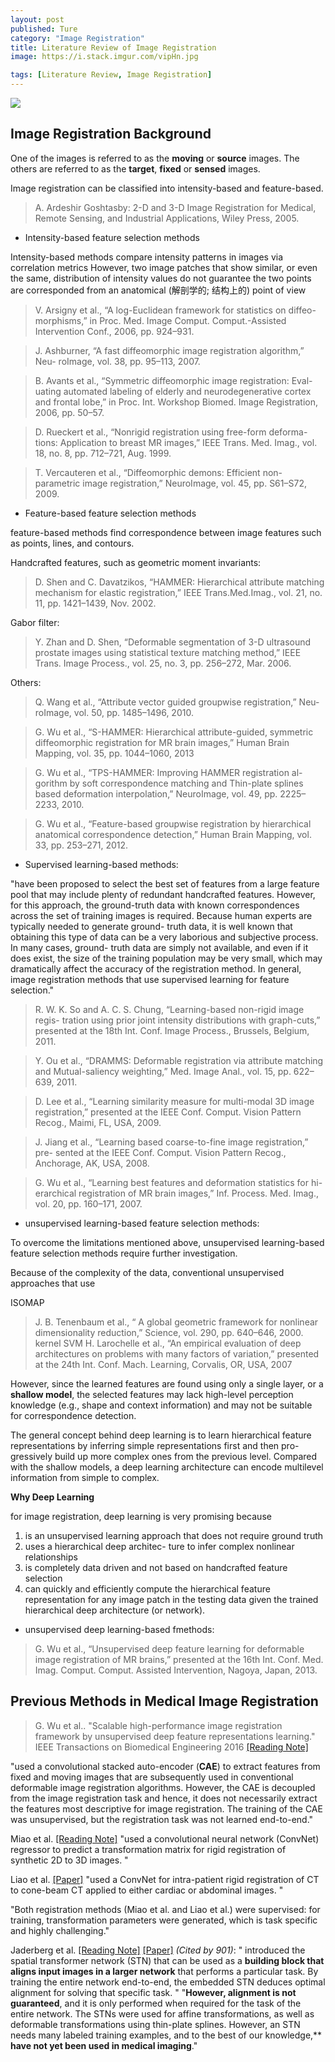 ```yaml
---
layout: post
published: Ture
category: "Image Registration"
title: Literature Review of Image Registration
image: https://i.stack.imgur.com/vipHn.jpg

tags: [Literature Review, Image Registration]
---
```


![](https://i.stack.imgur.com/vipHn.jpg) 


## Image Registration Background

One of the images is referred to as the **moving** or **source** images.
The others are referred to as the **target**, **fixed** or **sensed** images.


Image registration can be classified into intensity-based and feature-based.
>A. Ardeshir Goshtasby: 2-D and 3-D Image Registration for Medical, Remote Sensing, and Industrial Applications, Wiley Press, 2005.

- Intensity-based feature selection methods

Intensity-based methods compare intensity patterns in images via correlation metrics
However, two image patches that show similar, or even the same, distribution of intensity values do not guarantee the two points are corresponded from an anatomical (解剖学的; 结构上的) point of view

>V. Arsigny et al., “A log-Euclidean framework for statistics on diffeo- morphisms,” in Proc. Med. Image Comput. Comput.-Assisted Intervention Conf., 2006, pp. 924–931.

>J. Ashburner, “A fast diffeomorphic image registration algorithm,” Neu- roImage, vol. 38, pp. 95–113, 2007.

>B. Avants et al., “Symmetric diffeomorphic image registration: Eval- uating automated labeling of elderly and neurodegenerative cortex and frontal lobe,” in Proc. Int. Workshop Biomed. Image Registration, 2006, pp. 50–57.

>D. Rueckert et al., “Nonrigid registration using free-form deforma- tions: Application to breast MR images,” IEEE Trans. Med. Imag., vol. 18, no. 8, pp. 712–721, Aug. 1999.

>T. Vercauteren et al., “Diffeomorphic demons: Efficient non-parametric image registration,” NeuroImage, vol. 45, pp. S61–S72, 2009.

- Feature-based feature selection methods

feature-based methods find correspondence between image features such as points, lines, and contours.

Handcrafted features, such as geometric moment invariants:
>D. Shen and C. Davatzikos, “HAMMER: Hierarchical attribute matching mechanism for elastic registration,” IEEE Trans.Med.Imag., vol. 21, no. 11, pp. 1421–1439, Nov. 2002.

Gabor filter:
>Y. Zhan and D. Shen, “Deformable segmentation of 3-D ultrasound prostate images using statistical texture matching method,” IEEE Trans. Image Process., vol. 25, no. 3, pp. 256–272, Mar. 2006.

Others:
>Q. Wang et al., “Attribute vector guided groupwise registration,” Neu- roImage, vol. 50, pp. 1485–1496, 2010.

>G. Wu et al., “S-HAMMER: Hierarchical attribute-guided, symmetric diffeomorphic registration for MR brain images,” Human Brain Mapping, vol. 35, pp. 1044–1060, 2013

>G. Wu et al., “TPS-HAMMER: Improving HAMMER registration al- gorithm by soft correspondence matching and Thin-plate splines based deformation interpolation,” NeuroImage, vol. 49, pp. 2225–2233, 2010.

>G. Wu et al., “Feature-based groupwise registration by hierarchical anatomical correspondence detection,” Human Brain Mapping, vol. 33, pp. 253–271, 2012.




- Supervised learning-based methods:

"have been proposed to select the best set of features from a large feature pool that may include plenty of redundant handcrafted features. However, for this approach, the ground-truth data with known correspondences across the set of training images is required. Because human experts are typically needed to generate ground- truth data, it is well known that obtaining this type of data can be a very laborious and subjective process. In many cases, ground- truth data are simply not available, and even if it does exist, the size of the training population may be very small, which may dramatically affect the accuracy of the registration method. In general, image registration methods that use supervised learning for feature selection."

>R. W. K. So and A. C. S. Chung, “Learning-based non-rigid image regis- tration using prior joint intensity distributions with graph-cuts,” presented at the 18th Int. Conf. Image Process., Brussels, Belgium, 2011.

>Y. Ou et al., “DRAMMS: Deformable registration via attribute matching and Mutual-saliency weighting,” Med. Image Anal., vol. 15, pp. 622–639, 2011.

>D. Lee et al., “Learning similarity measure for multi-modal 3D image registration,” presented at the IEEE Conf. Comput. Vision Pattern Recog., Maimi, FL, USA, 2009.

>J. Jiang et al., “Learning based coarse-to-fine image registration,” pre- sented at the IEEE Conf. Comput. Vision Pattern Recog., Anchorage, AK, USA, 2008.

>G. Wu et al., “Learning best features and deformation statistics for hi- erarchical registration of MR brain images,” Inf. Process. Med. Imag., vol. 20, pp. 160–171, 2007.


- unsupervised learning-based feature selection methods:

To overcome the limitations mentioned above, unsupervised learning-based feature selection methods require further investigation.

Because of the complexity of the data, conventional unsupervised approaches that use 


ISOMAP 
> J. B. Tenenbaum et al., “ A global geometric framework for nonlinear dimensionality reduction,” Science, vol. 290, pp. 640–646, 2000.
kernel SVM 
>H. Larochelle et al., “An empirical evaluation of deep architectures on problems with many factors of variation,” presented at the 24th Int. Conf. Mach. Learning, Corvalis, OR, USA, 2007

However, since the learned features are found using only a single layer, or a **shallow model**, the selected features may lack high-level perception knowledge (e.g., shape and context information) and may not be suitable for correspondence detection.

The general concept behind deep learning is to learn hierarchical feature representations by inferring simple representations first and then pro- gressively build up more complex ones from the previous level. Compared with the shallow models, a deep learning architecture can encode multilevel information from simple to complex.

**Why Deep Learning**

for image registration, deep learning is very promising because
1) is an unsupervised learning approach that does not require ground truth
2) uses a hierarchical deep architec- ture to infer complex nonlinear relationships
3) is completely data driven and not based on handcrafted feature selection
4) can quickly and efficiently compute the hierarchical feature representation for any image patch in the testing data given the trained hierarchical deep architecture (or network).


- unsupervised deep learning-based fmethods:

>G. Wu et al., “Unsupervised deep feature learning for deformable image registration of MR brains,” presented at the 16th Int. Conf. Med. Imag. Comput. Comput. Assisted Intervention, Nagoya, Japan, 2013.

## Previous Methods in Medical Image Registration

>G. Wu et al.. "Scalable high-performance image registration framework by unsupervised deep feature representations learning." IEEE Transactions on Biomedical Engineering 2016
[[Reading Note]](https://xuuuuuuchen.github.io/2018-07-31-readnote/)

"used a convolutional stacked auto-encoder (**CAE**) to extract features from fixed and moving images that are subsequently used in conventional deformable image registration algorithms. However, the CAE is decoupled from the image registration task and hence, it does not necessarily extract the features most descriptive for image registration. The training of the CAE was unsupervised, but the registration task was not learned end-to-end."



Miao et al. [[Reading Note]](https://xuuuuuuchen.github.io/2018-07-23-readnote-add/) "used a convolutional neural network (ConvNet) regressor to predict a transformation matrix for rigid registration of synthetic 2D to 3D images. "


Liao et al. [[Paper]](https://arxiv.org/abs/1611.10336) "used a ConvNet for intra-patient rigid registration of CT to cone-beam CT applied to either cardiac or abdominal images. "

"Both registration methods (Miao et al. and Liao et al.) were supervised: for training, transformation parameters were generated, which is task specific and highly challenging."

Jaderberg et al. [[Reading Note]](https://xuuuuuuchen.github.io/2018-07-26-readnote/) [[Paper]](https://arxiv.org/abs/1506.02025)  *(‎Cited by 901)*: " introduced the spatial transformer network (STN) that can be used as a **building block that aligns input images in a larger network** that performs a particular task. By training the entire network end-to-end, the embedded STN deduces optimal alignment for solving that specific task. "
"**However, alignment is not guaranteed**, and it is only performed when required for the task of the entire network. The STNs were used for affine transformations, as well as deformable transformations using thin-plate splines. However, an STN needs many labeled training examples, and to the best of our knowledge,** **have not yet been used in medical imaging**."

